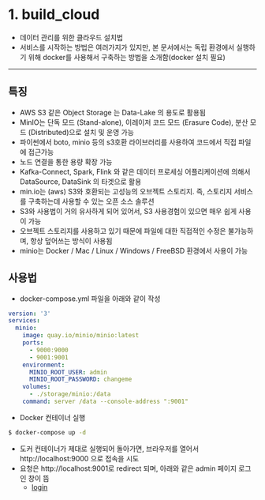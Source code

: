 # 1. build_cloud
- 데이터 관리를 위한 클라우드 설치법
- 서비스를 시작하는 방법은 여러가지가 있지만, 본 문서에서는 독립 환경에서 실행하기 위해 docker를 사용해서 구축하는 방법을 소개함(docker 설치 필요)
----

## 특징
- AWS S3 같은 Object Storage 는 Data-Lake 의 용도로 활용됨
- MinIO는 단독 모드 (Stand-alone), 이레이저 코드 모드 (Erasure Code), 분산 모드 (Distributed)으로 설치 및 운영 가능
- 파이썬에서 boto, minio 등의 s3호환 라이브러리를 사용하여 코드에서 직접 파일에 접근가능
- 노드 연결을 통한 용량 확장 가능
- Kafka-Connect, Spark, Flink 와 같은 데이터 프로세싱 어플리케이션에 의해서 DataSource, DataSink 의 타겟으로 활용
- min.io는 (aws) S3와 호환되는 고성능의 오브젝트 스토리지. 즉, 스토리지 서비스를 구축하는데 사용할 수 있는 오픈 소스 솔루션 
- S3와 사용법이 거의 유사하게 되어 있어서, S3 사용경험이 있으면 매우 쉽게 사용이 가능
- 오브젝트 스토리지를 사용하고 있기 때문에 파일에 대한 직접적인 수정은 불가능하며, 항상 덮어쓰는 방식이 사용됨
- minio는 Docker / Mac / Linux / Windows / FreeBSD 환경에서 사용이 가능

## 사용법
- docker-compose.yml 파일을 아래와 같이 작성
```yaml
version: '3'
services:
  minio:
    image: quay.io/minio/minio:latest
    ports:
      - 9000:9000
      - 9001:9001
    environment:
      MINIO_ROOT_USER: admin
      MINIO_ROOT_PASSWORD: changeme
    volumes:
      - ./storage/minio:/data
    command: server /data --console-address ":9001"
```

- Docker 컨테이너 실행
```bash
$ docker-compose up -d
```

- 도커 컨테이너가 제대로 실행되어 돌아가면, 브라우저를 열어서 http://localhost:9000 으로 접속을 시도
- 요청은 http://localhost:9001로 redirect 되며, 아래와 같은 admin 페이지 로그인 창이 뜸
  - [login](./image/image-1693890781426.png)